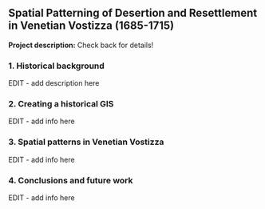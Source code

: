 ## Spatial Patterning of Desertion and Resettlement in Venetian Vostizza (1685-1715)

**Project description:** Check back for details!

### 1. Historical background

EDIT - add description here

### 2. Creating a historical GIS

EDIT - add info here

### 3. Spatial patterns in Venetian Vostizza

EDIT - add info here

### 4. Conclusions and future work
EDIT - add info here
